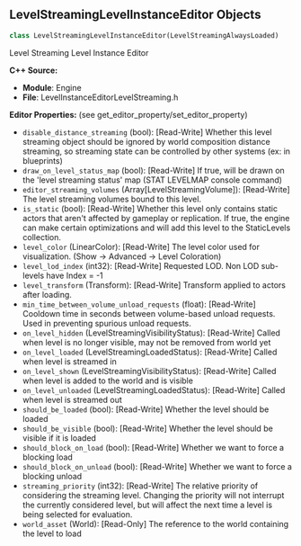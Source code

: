 ## LevelStreamingLevelInstanceEditor Objects

```python
class LevelStreamingLevelInstanceEditor(LevelStreamingAlwaysLoaded)
```

Level Streaming Level Instance Editor

**C++ Source:**

- **Module**: Engine
- **File**: LevelInstanceEditorLevelStreaming.h

**Editor Properties:** (see get_editor_property/set_editor_property)

- ``disable_distance_streaming`` (bool):  [Read-Write] Whether this level streaming object should be ignored by world composition distance streaming,
  so streaming state can be controlled by other systems (ex: in blueprints)
- ``draw_on_level_status_map`` (bool):  [Read-Write] If true, will be drawn on the 'level streaming status' map (STAT LEVELMAP console command)
- ``editor_streaming_volumes`` (Array[LevelStreamingVolume]):  [Read-Write] The level streaming volumes bound to this level.
- ``is_static`` (bool):  [Read-Write] Whether this level only contains static actors that aren't affected by gameplay or replication.
  If true, the engine can make certain optimizations and will add this level to the StaticLevels collection.
- ``level_color`` (LinearColor):  [Read-Write] The level color used for visualization. (Show -> Advanced -> Level Coloration)
- ``level_lod_index`` (int32):  [Read-Write] Requested LOD. Non LOD sub-levels have Index = -1
- ``level_transform`` (Transform):  [Read-Write] Transform applied to actors after loading.
- ``min_time_between_volume_unload_requests`` (float):  [Read-Write] Cooldown time in seconds between volume-based unload requests.  Used in preventing spurious unload requests.
- ``on_level_hidden`` (LevelStreamingVisibilityStatus):  [Read-Write] Called when level is no longer visible, may not be removed from world yet
- ``on_level_loaded`` (LevelStreamingLoadedStatus):  [Read-Write] Called when level is streamed in
- ``on_level_shown`` (LevelStreamingVisibilityStatus):  [Read-Write] Called when level is added to the world and is visible
- ``on_level_unloaded`` (LevelStreamingLoadedStatus):  [Read-Write] Called when level is streamed out
- ``should_be_loaded`` (bool):  [Read-Write] Whether the level should be loaded
- ``should_be_visible`` (bool):  [Read-Write] Whether the level should be visible if it is loaded
- ``should_block_on_load`` (bool):  [Read-Write] Whether we want to force a blocking load
- ``should_block_on_unload`` (bool):  [Read-Write] Whether we want to force a blocking unload
- ``streaming_priority`` (int32):  [Read-Write] The relative priority of considering the streaming level. Changing the priority will not interrupt the currently considered level, but will affect the next time a level is being selected for evaluation.
- ``world_asset`` (World):  [Read-Only] The reference to the world containing the level to load

<a id="unreal.LevelInstancePivot"></a>